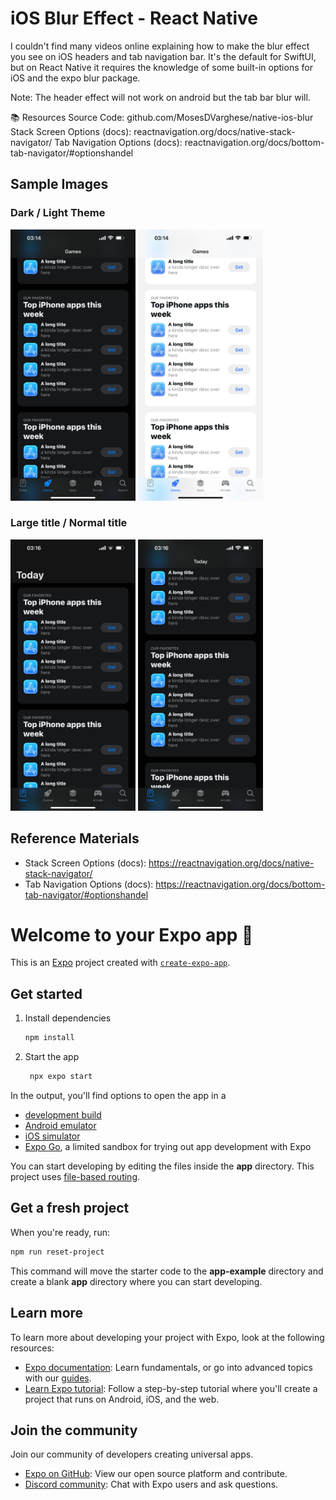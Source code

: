 # iOS Blur Effect - React Native

I couldn't find many videos online explaining how to make the blur effect you see on iOS headers and tab navigation bar. It's the default for SwiftUI, but on React Native it requires the knowledge of some built-in options for iOS and the expo blur package.

Note: The header effect will not work on android but the tab bar blur will.

📚 Resources
Source Code: github.com/MosesDVarghese/native-ios-blur
Stack Screen Options (docs): reactnavigation.org/docs/native-stack-navigator/
Tab Navigation Options (docs): reactnavigation.org/docs/bottom-tab-navigator/#optionshandel

## Sample Images

### Dark / Light Theme

<img src="assets/screenshots/p1.PNG" width=200> <img src="assets/screenshots/p2.PNG" width=200>

### Large title / Normal title

<img src="assets/screenshots/p3.PNG" width=200>
<img src="assets/screenshots/p4.PNG" width=200>

## Reference Materials

- Stack Screen Options (docs): https://reactnavigation.org/docs/native-stack-navigator/
- Tab Navigation Options (docs): https://reactnavigation.org/docs/bottom-tab-navigator/#optionshandel

# Welcome to your Expo app 👋

This is an [Expo](https://expo.dev) project created with [`create-expo-app`](https://www.npmjs.com/package/create-expo-app).

## Get started

1. Install dependencies

   ```bash
   npm install
   ```

2. Start the app

   ```bash
    npx expo start
   ```

In the output, you'll find options to open the app in a

- [development build](https://docs.expo.dev/develop/development-builds/introduction/)
- [Android emulator](https://docs.expo.dev/workflow/android-studio-emulator/)
- [iOS simulator](https://docs.expo.dev/workflow/ios-simulator/)
- [Expo Go](https://expo.dev/go), a limited sandbox for trying out app development with Expo

You can start developing by editing the files inside the **app** directory. This project uses [file-based routing](https://docs.expo.dev/router/introduction).

## Get a fresh project

When you're ready, run:

```bash
npm run reset-project
```

This command will move the starter code to the **app-example** directory and create a blank **app** directory where you can start developing.

## Learn more

To learn more about developing your project with Expo, look at the following resources:

- [Expo documentation](https://docs.expo.dev/): Learn fundamentals, or go into advanced topics with our [guides](https://docs.expo.dev/guides).
- [Learn Expo tutorial](https://docs.expo.dev/tutorial/introduction/): Follow a step-by-step tutorial where you'll create a project that runs on Android, iOS, and the web.

## Join the community

Join our community of developers creating universal apps.

- [Expo on GitHub](https://github.com/expo/expo): View our open source platform and contribute.
- [Discord community](https://chat.expo.dev): Chat with Expo users and ask questions.
